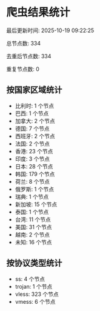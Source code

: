 # 爬虫结果统计

最后更新时间: 2025-10-19 09:22:25

总节点数: 334

去重后节点数: 334

重复节点数: 0

## 按国家区域统计

- 比利时: 1 个节点
- 巴西: 1 个节点
- 加拿大: 2 个节点
- 德国: 7 个节点
- 西班牙: 2 个节点
- 法国: 2 个节点
- 香港: 23 个节点
- 印度: 3 个节点
- 日本: 28 个节点
- 韩国: 179 个节点
- 荷兰: 8 个节点
- 俄罗斯: 1 个节点
- 瑞典: 1 个节点
- 新加坡: 15 个节点
- 泰国: 1 个节点
- 台湾: 11 个节点
- 美国: 31 个节点
- 越南: 2 个节点
- 未知: 16 个节点

## 按协议类型统计

- ss: 4 个节点
- trojan: 1 个节点
- vless: 323 个节点
- vmess: 6 个节点
